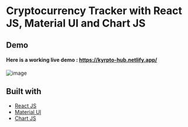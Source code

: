 # Cryptocurrency Tracker with React JS, Material UI and Chart JS


## Demo
#### Here is a working live demo :  https://kyrpto-hub.netlify.app/

![image](https://user-images.githubusercontent.com/56508036/188169171-ee973f26-7573-4594-bfbe-7f6205431c15.png)

## Built with 

- [React JS](https://reactjs.org/)
- [Material UI](https://v4.mui.com/)
- [Chart JS](https://reactchartjs.github.io/react-chartjs-2/#/)

